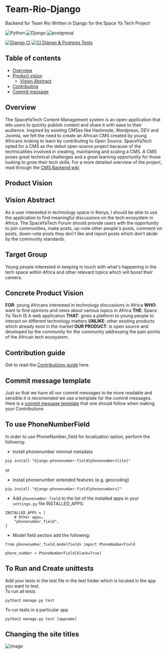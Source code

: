# Team-Rio-Django

Backend for Team Rio Written in Django for the Space Ya Tech Project

![Python](https://img.shields.io/badge/Python-14354C?style=for-the-badge&logo=python&logoColor=white)
![Django](https://img.shields.io/badge/Django-092E20?style=for-the-badge&logo=django&logoColor=white)
![postgresql](https://img.shields.io/badge/PostgreSQL-316192?style=for-the-badge&logo=postgresql&logoColor=white)

[![Django CI](https://github.com/SpaceyaTech/Team-Rio-Django/actions/workflows/django.yml/badge.svg?event=push)](https://github.com/SpaceyaTech/Team-Rio-Django/actions/workflows/django.yml)
[![CI Django & Postgres Tests](https://github.com/JimmyTron/SpaceyaTech-Django-CMS/actions/workflows/django-postgres-ci.yml/badge.svg?branch=main)](https://github.com/JimmyTron/SpaceyaTech-Django-CMS/actions/workflows/django-postgres-ci.yml)
## Table of contents

- [Overview](#overview)
- [Product vision](#product-vision)
  - [Vision Abstract](#vision-abstract)
- [Contributing](#contribution-guide)
- [Commit message](#commit-message-template)

## Overview

The SpaceYaTech Content Management system is an open-application that lets users to quickly publish content and share it with ease to their audience. Inspired by existing CMSes like Hashnode, Wordpress, DEV and Joomla, we felt the need to create an African CMS created by young Africans looking to learn by contributing to Open Source. SpaceYaTech opted for a CMS as the debut open source project because of the technicalities involved in creating, maintaining and scaling a CMS. A CMS poses great technical challenges and a great learning opportunity for those looking to grow their tech skills.
For a more detailed overview of the project, read through the [CMS Backend wiki](https://github.com/SpaceyaTech/CMS-Backend-Repository/wiki)

## Product Vision

## Vision Abstract

As a user interested in technology space in Kenya, I should be able to use the application to find meaningful discussions on the tech ecosystem in Africa. The SpaceYaTech Forum should provide users with the opportunity to join communities, make posts, up-vote other people's posts, comment on posts, down-vote posts they don't like and report posts which don't abide by the community standards.

## Target Group

Young people interested in keeping in touch with what's happening in the tech space within Africa and other relevant topics which will boost their careers.

## Concrete Product Vision

**FOR**: young Africans interested in technology discussions in Africa
**WHO**: want to find opinions and news about various topics in Africa
**THE**: Space Ya Tech IS A web application
**THAT**: gives a platform to young people to interact on different technology matters
**UNLIKE**: other existing products which already exist in the market
**OUR PRODUCT**: is open source and developed by the community for the community addressing the pain points of the African tech ecosystem.

## Contribution guide

Get to read the [Contributions guide](https://github.com/SpaceyaTech/Team-Rio-Django/blob/main/contributions.md) here.

## Commit message template

Just so that we have all our commit messages to be more readable and sensible it is recomended we use a template for the commit messages. Here is a [commit message template](https://github.com/SpaceyaTech/Team-Rio-Django/wiki/Commit-Messages) that one should follow when making your Contributions

## To use PhoneNumberField

In order to use PhoneNumber_field for localization option, perform the following:

- Install phonenumber minimal metadata

```
pip install "django-phonenumber-field[phonenumberslite]"
```

or

- Install phonenumber extended features (e.g. geocoding)

```
pip install "django-phonenumber-field[phonenumbers]"
```

- Add `phonenumber_field` to the list of the installed apps in your `settings.py` file INSTALLED_APPS:

```
INSTALLED_APPS = [
    # Other apps…
    "phonenumber_field",
]
```

- Model field section add the following:

```
from phonenumber_field.modelfields import PhoneNumberField

phone_number = PhoneNumberField(blank=True)
```

## To Run and Create unittests

Add your tests in the test file in the test folder which is located in the app you want to test.  
To run all tests  
```
python3 manage.py test
```
To run tests in a particular app
```
python3 manage.py test [appname]
```
## Changing the site titles
![image](https://user-images.githubusercontent.com/23496280/204856386-3105fb57-a020-47c7-a789-8943099f3e44.png)
